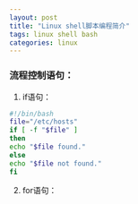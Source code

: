 ```yaml
---
layout: post
title: "Linux shell脚本编程简介"
tags: linux shell bash
categories: linux
---
```


### 流程控制语句：
1. if语句：
~~~bash
#!/bin/bash
file="/etc/hosts"
if [ -f "$file" ]
then
echo "$file found."
else
echo "$file not found."
fi
~~~

2. for语句：
